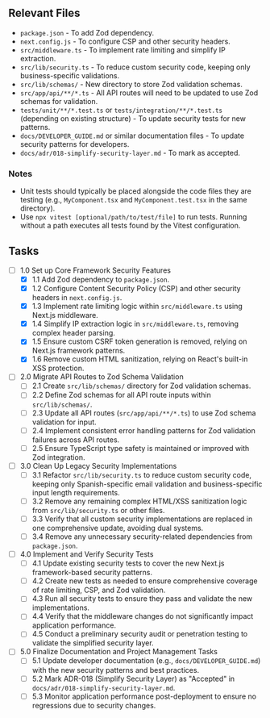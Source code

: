 ## Relevant Files

- `package.json` - To add Zod dependency.
- `next.config.js` - To configure CSP and other security headers.
- `src/middleware.ts` - To implement rate limiting and simplify IP extraction.
- `src/lib/security.ts` - To reduce custom security code, keeping only business-specific validations.
- `src/lib/schemas/` - New directory to store Zod validation schemas.
- `src/app/api/**/*.ts` - All API routes will need to be updated to use Zod schemas for validation.
- `tests/unit/**/*.test.ts` or `tests/integration/**/*.test.ts` (depending on existing structure) - To update security tests for new patterns.
- `docs/DEVELOPER_GUIDE.md` or similar documentation files - To update security patterns for developers.
- `docs/adr/018-simplify-security-layer.md` - To mark as accepted.

### Notes

- Unit tests should typically be placed alongside the code files they are testing (e.g., `MyComponent.tsx` and `MyComponent.test.tsx` in the same directory).
- Use `npx vitest [optional/path/to/test/file]` to run tests. Running without a path executes all tests found by the Vitest configuration.

## Tasks

- [ ] 1.0 Set up Core Framework Security Features
  - [x] 1.1 Add Zod dependency to `package.json`.
  - [x] 1.2 Configure Content Security Policy (CSP) and other security headers in `next.config.js`.
  - [x] 1.3 Implement rate limiting logic within `src/middleware.ts` using Next.js middleware.
  - [x] 1.4 Simplify IP extraction logic in `src/middleware.ts`, removing complex header parsing.
  - [x] 1.5 Ensure custom CSRF token generation is removed, relying on Next.js framework patterns.
  - [x] 1.6 Remove custom HTML sanitization, relying on React's built-in XSS protection.
- [ ] 2.0 Migrate API Routes to Zod Schema Validation
  - [ ] 2.1 Create `src/lib/schemas/` directory for Zod validation schemas.
  - [ ] 2.2 Define Zod schemas for all API route inputs within `src/lib/schemas/`.
  - [ ] 2.3 Update all API routes (`src/app/api/**/*.ts`) to use Zod schema validation for input.
  - [ ] 2.4 Implement consistent error handling patterns for Zod validation failures across API routes.
  - [ ] 2.5 Ensure TypeScript type safety is maintained or improved with Zod integration.
- [ ] 3.0 Clean Up Legacy Security Implementations
  - [ ] 3.1 Refactor `src/lib/security.ts` to reduce custom security code, keeping only Spanish-specific email validation and business-specific input length requirements.
  - [ ] 3.2 Remove any remaining complex HTML/XSS sanitization logic from `src/lib/security.ts` or other files.
  - [ ] 3.3 Verify that all custom security implementations are replaced in one comprehensive update, avoiding dual systems.
  - [ ] 3.4 Remove any unnecessary security-related dependencies from `package.json`.
- [ ] 4.0 Implement and Verify Security Tests
  - [ ] 4.1 Update existing security tests to cover the new Next.js framework-based security patterns.
  - [ ] 4.2 Create new tests as needed to ensure comprehensive coverage of rate limiting, CSP, and Zod validation.
  - [ ] 4.3 Run all security tests to ensure they pass and validate the new implementations.
  - [ ] 4.4 Verify that the middleware changes do not significantly impact application performance.
  - [ ] 4.5 Conduct a preliminary security audit or penetration testing to validate the simplified security layer.
- [ ] 5.0 Finalize Documentation and Project Management Tasks
  - [ ] 5.1 Update developer documentation (e.g., `docs/DEVELOPER_GUIDE.md`) with the new security patterns and best practices.
  - [ ] 5.2 Mark ADR-018 (Simplify Security Layer) as "Accepted" in `docs/adr/018-simplify-security-layer.md`.
  - [ ] 5.3 Monitor application performance post-deployment to ensure no regressions due to security changes.